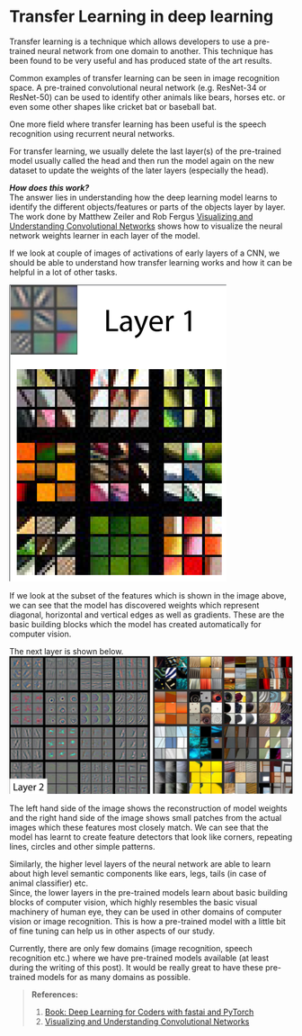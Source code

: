 # Transfer Learning in deep learning

Transfer learning is a technique which allows developers to use a pre-trained neural network from one domain to another. This technique has been found to be very useful and has produced state of the art results.

Common examples of transfer learning can be seen in image recognition space. A pre-trained convolutional neural network (e.g. ResNet-34 or ResNet-50) can be used to identify other animals like bears, horses etc. or even some other shapes like cricket bat or baseball bat.

One more field where transfer learning has been useful is the speech recognition using recurrent neural networks.

For transfer learning, we usually delete the last layer(s) of the pre-trained model usually called the head and then run the model again on the new dataset to update the weights of the later layers (especially the head).

**_How does this work?_**  
The answer lies in understanding how the deep learning model learns to identify the different objects/features or parts of the objects layer by layer.  
The work done by Matthew Zeiler and Rob Fergus [Visualizing and Understanding Convolutional Networks](https://arxiv.org/pdf/1311.2901.pdf) shows how to visualize the neural network weights learner in each layer of the model.

If we look at couple of images of activations of early layers of a CNN, we should be able to understand how transfer learning works and how it can be helpful in a lot of other tasks.

![Layer1](/images/layer1.png "Activations of early layers of a CNN by Matthew D. Zeiler and Rob Fergus")  

If we look at the subset of the features which is shown in the image above, we can see that the model has discovered weights which represent diagonal, horizontal and vertical edges as well as gradients. These are the basic building blocks which the model has created automatically for computer vision.  

The next layer is shown below.
![Layer2](/images/layer2.png "Activations of early layers of a CNN by Matthew D. Zeiler and Rob Fergus")  

The left hand side of the image shows the reconstruction of model weights and the right hand side of the image shows small patches from the actual images which these features most closely match. We can see that the model has learnt to create feature detectors that look like corners, repeating lines, circles and other simple patterns.  

Similarly, the higher level layers of the neural network are able to learn about high level semantic components like ears, legs, tails (in case of animal classifier) etc.  
Since, the lower layers in the pre-trained models learn about basic building blocks of computer vision, which highly resembles the basic visual machinery of human eye, they can be used in other domains of computer vision or image recognition. This is how a pre-trained model with a little bit of fine tuning can help us in other aspects of our study.  

Currently, there are only few domains (image recognition, speech recognition etc.) where we have pre-trained models available (at least during the writing of this post). It would be really great to have these pre-trained models for as many domains as possible.  



>**References:**
>
>1. [Book: Deep Learning for Coders with fastai and PyTorch](https://learning.oreilly.com/library/view/deep-learning-for/9781492045519/)  
>2. [Visualizing and Understanding Convolutional Networks](https://arxiv.org/abs/1311.2901)
